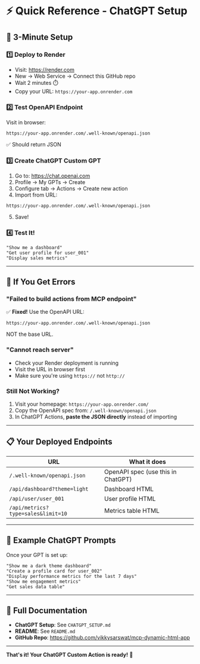 # ⚡ Quick Reference - ChatGPT Setup

## 🚀 3-Minute Setup

### 1️⃣ Deploy to Render
- Visit: https://render.com
- New → Web Service → Connect this GitHub repo
- Wait 2 minutes ⏱️
- Copy your URL: `https://your-app.onrender.com`

### 2️⃣ Test OpenAPI Endpoint
Visit in browser:
```
https://your-app.onrender.com/.well-known/openapi.json
```
✅ Should return JSON

### 3️⃣ Create ChatGPT Custom GPT
1. Go to: https://chat.openai.com
2. Profile → My GPTs → Create
3. Configure tab → Actions → Create new action
4. Import from URL:
```
https://your-app.onrender.com/.well-known/openapi.json
```
5. Save!

### 4️⃣ Test It!
```
"Show me a dashboard"
"Get user profile for user_001"  
"Display sales metrics"
```

---

## 🔧 If You Get Errors

### "Failed to build actions from MCP endpoint"
✅ **Fixed!** Use the OpenAPI URL:
```
https://your-app.onrender.com/.well-known/openapi.json
```
NOT the base URL.

### "Cannot reach server"
- Check your Render deployment is running
- Visit the URL in browser first
- Make sure you're using `https://` not `http://`

### Still Not Working?
1. Visit your homepage: `https://your-app.onrender.com/`
2. Copy the OpenAPI spec from: `/.well-known/openapi.json`
3. In ChatGPT Actions, **paste the JSON directly** instead of importing

---

## 📋 Your Deployed Endpoints

| URL | What it does |
|-----|--------------|
| `/.well-known/openapi.json` | OpenAPI spec (use this in ChatGPT) |
| `/api/dashboard?theme=light` | Dashboard HTML |
| `/api/user/user_001` | User profile HTML |
| `/api/metrics?type=sales&limit=10` | Metrics table HTML |

---

## 💬 Example ChatGPT Prompts

Once your GPT is set up:

```
"Show me a dark theme dashboard"
"Create a profile card for user_002"
"Display performance metrics for the last 7 days"
"Show me engagement metrics"
"Get sales data table"
```

---

## 🎯 Full Documentation

- **ChatGPT Setup**: See `CHATGPT_SETUP.md`
- **README**: See `README.md`
- **GitHub Repo**: https://github.com/vikkysarswat/mcp-dynamic-html-app

---

**That's it! Your ChatGPT Custom Action is ready!** 🎉
